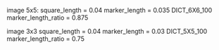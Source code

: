 image 5x5:
square_length = 0.04 
marker_length = 0.035
DICT_6X6_100
marker_length_ratio = 0.875

image 3x3
square_length = 0.04 
marker_length = 0.03
DICT_5X5_100
marker_length_ratio = 0.75